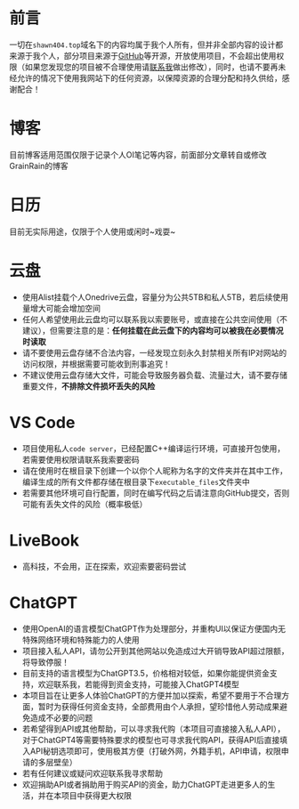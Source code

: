 # 前言
一切在`shawn404.top`域名下的内容均属于我个人所有，但并非全部内容的设计都来源于我个人，部分项目来源于[GitHub](https://github.com)等开源，开放使用项目，不会超出使用权限（如果您发现您的项目被不合理使用请[联系我](mailto:ssj1363381203@163.com)做出修改），同时，也请不要再未经允许的情况下使用我网站下的任何资源，以保障资源的合理分配和持久供给，感谢配合！
# 博客
目前博客适用范围仅限于记录个人OI笔记等内容，前面部分文章转自或修改GrainRain的博客
# 日历
目前无实际用途，仅限于个人使用或闲时~戏耍~
# 云盘
+ 使用Alist挂载个人Onedrive云盘，容量分为公共5TB和私人5TB，若后续使用量增大可能会增加空间
+ 任何人希望使用此云盘均可以联系我以索要账号，或直接在公共空间使用（不建议），但需要注意的是：**任何挂载在此云盘下的内容均可以被我在必要情况时读取**
+ 请不要使用云盘存储不合法内容，一经发现立刻永久封禁相关所有IP对网站的访问权限，并根据需要可能收到刑事追究！
+ 不建议使用云盘存储大文件，可能会导致服务器负载、流量过大，请不要存储重要文件，**不排除文件损坏丢失的风险**
# VS Code
+ 项目使用私人`code server`，已经配置C++编译运行环境，可直接开包使用，若需要使用权限请联系我索要密码
+ 请在使用时在根目录下创建一个以你个人昵称为名字的文件夹并在其中工作，编译生成的所有文件都存储在根目录下`executable_files`文件夹中
+ 若需要其他环境可自行配置，同时在编写代码之后请注意向GitHub提交，否则可能有丢失文件的风险（概率极低）
# LiveBook
+ 高科技，不会用，正在探索，欢迎索要密码尝试
# ChatGPT
+ 使用OpenAI的语言模型ChatGPT作为处理部分，并重构UI以保证方便国内无特殊网络环境和特殊能力的人使用
+ 项目接入私人API，请勿公开到其他网站以免造成过大开销导致API超过限额，将导致停服！
+ 目前支持的语言模型为ChatGPT3.5，价格相对较低，如果你能提供资金支持，欢迎联系我，若能得到资金支持，可能接入ChatGPT4模型
+ 本项目旨在让更多人体验ChatGPT的方便并加以探索，希望不要用于不合理方面，暂时为获得任何资金支持，全部费用由个人承担，望珍惜他人劳动成果避免造成不必要的问题
+ 若希望得到API或其他帮助，可以寻求我代购（本项目可直接接入私人API），对于ChatGPT4等需要特殊要求的模型也可寻求我代购API，获得API后直接填入API秘钥选项即可，使用极其方便（打破外网，外籍手机，API申请，权限申请的多层壁垒）
+ 若有任何建议或疑问欢迎联系我寻求帮助
+ 欢迎捐助API或者捐助用于购买API的资金，助力ChatGPT走进更多人的生活，并在本项目中获得更大权限